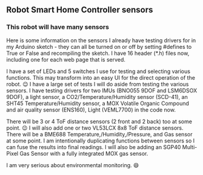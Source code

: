 ## Robot Smart Home Controller sensors
### This robot will have many sensors

Here is some information on the sensors I already have testing drivers for in my Arduino sketch - they can all be turned on or off by setting #defines to True or False and recompiling the sketch. I have 16 header (*.h) files now, including one for each web page that is served.

I have a set of LEDs and 5 switches I use for testing and selecting various functions. This may transform into an easy UI for the direct operation of the robot. :wink: I have a large set of tests I will do aside from testing the various sensors. I have testing drivers for two IMUs (BNO055 9DOF and LSM6DSOX 9DOF), a light sensor, a CO2/Temperature/Humidity sensor (SCD-41), an SHT45 Temperature/Humidity sensor, a MOX Volatile Organic Compound and air quality sensor (ENS160), Light (VEML7700) in the code now. 

There will be 3 or 4 ToF distance sensors (2 front and 2 back) too at some point. :wink: I will also add one or two VL53LCX 8x8 ToF distance sensors. There will be a BME688 Temperature,/Humidity,/Pressure, and Gas sensor at some point. I am intentionally duplicating functions between sensors so I can fuse the results into final readings. I will also be adding an SGP40 Multi-Pixel Gas Sensor with a fully integrated MOX gas sensor.

I am very serious about environmental monitoring. :smile:
